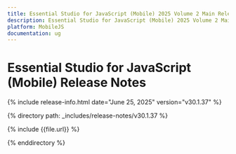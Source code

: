 ```yaml
---
title: Essential Studio for JavaScript (Mobile) 2025 Volume 2 Main Release Release Notes  
description: Essential Studio for JavaScript (Mobile) 2025 Volume 2 Main Release Release Notes  
platform: MobileJS
documentation: ug
---
```


# Essential Studio for JavaScript (Mobile)  Release Notes  

{% include release-info.html date="June 25, 2025"  version="v30.1.37" %}

{% directory path: _includes/release-notes/v30.1.37 %}

{% include {{file.url}} %}

{% enddirectory %}